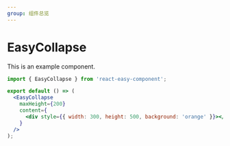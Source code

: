 ```yaml
---
group: 组件总览
---
```


# EasyCollapse

This is an example component.

```jsx
import { EasyCollapse } from 'react-easy-component';

export default () => (
  <EasyCollapse
    maxHeight={200}
    content={
      <div style={{ width: 300, height: 500, background: 'orange' }}></div>
    }
  />
);
```
